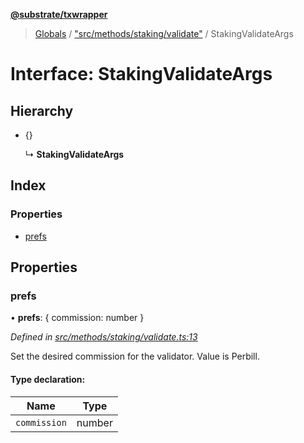 **[@substrate/txwrapper](../README.md)**

> [Globals](../globals.md) / ["src/methods/staking/validate"](../modules/_src_methods_staking_validate_.md) / StakingValidateArgs

# Interface: StakingValidateArgs

## Hierarchy

* {}

  ↳ **StakingValidateArgs**

## Index

### Properties

* [prefs](_src_methods_staking_validate_.stakingvalidateargs.md#prefs)

## Properties

### prefs

•  **prefs**: { commission: number  }

*Defined in [src/methods/staking/validate.ts:13](https://github.com/paritytech/txwrapper/blob/12a2bf8/src/methods/staking/validate.ts#L13)*

Set the desired commission for the validator. Value is Perbill.

#### Type declaration:

Name | Type |
------ | ------ |
`commission` | number |
